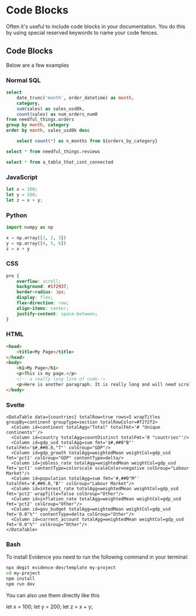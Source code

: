 # Code Blocks

Often it's useful to include code blocks in your documentation. You do this by using special reserved keywords to name your code fences.

## Code Blocks

Below are a few examples

### Normal SQL

```sql orders_by_category
select
    date_trunc('month', order_datetime) as month,
    category,
    sum(sales) as sales_usd0k,
    count(sales) as num_orders_num0
from needful_things.orders
group by month, category
order by month, sales_usd0k desc
```

```sql working_reference
    select count(*) as n_months from ${orders_by_category}
```

```sql reviews
select * from needful_things.reviews
```

```sql
select * from a_table_that_isnt_connected
```

### JavaScript

```javascript
let x = 100;
let y = 200;
let z = x + y;
```

### Python

```python
import numpy as np

x = np.array([1, 2, 3])
y = np.array([4, 5, 6])
z = x + y
```

### CSS

```css
pre {
	overflow: scroll;
	background: #1f2937;
	border-radius: 3px;
	display: flex;
	flex-direction: row;
	align-items: center;
	justify-content: space-between;
}
```

### HTML

```html
<head>
	<title>My Page</title>
</head>
<body>
	<h1>My Page</h1>
	<p>This is my page.</p>
	<!-- a really long line of code-->
	<p>Here is another paragraph. It is really long and will need scroll if possible.</p>
</body>
```

### Svelte

```svelte
<DataTable data={countries} totalRow=true rows=5 wrapTitles groupBy=continent groupType=section totalRowColor=#f2f2f2>
  <Column id=continent totalAgg="Total" totalFmt='# "Unique continents"'/>
  <Column id=country totalAgg=countDistinct totalFmt='0 "countries"'/>
  <Column id=gdp_usd totalAgg=sum fmt='$#,##0"B"' totalFmt='$#,##0.0,"T"' colGroup="GDP"/>
  <Column id=gdp_growth totalAgg=weightedMean weightCol=gdp_usd fmt='pct1' colGroup="GDP" contentType=delta/>
  <Column id=jobless_rate totalAgg=weightedMean weightCol=gdp_usd fmt='pct1' contentType=colorscale scaleColor=negative colGroup="Labour Market"/>
  <Column id=population totalAgg=sum fmt='#,##0"M"' totalFmt='#,##0.0,"B"' colGroup="Labour Market"/>
  <Column id=interest_rate totalAgg=weightedMean weightCol=gdp_usd fmt='pct2' wrapTitle=false colGroup="Other"/>
  <Column id=inflation_rate totalAgg=weightedMean weightCol=gdp_usd fmt='pct2' colGroup="Other"/>
  <Column id=gov_budget totalAgg=weightedMean weightCol=gdp_usd fmt='0.0"%"' contentType=delta colGroup="Other"/>
  <Column id=current_account totalAgg=weightedMean weightCol=gdp_usd fmt='0.0"%"' colGroup="Other"/>
</DataTable>
```

### Bash

To install Evidence you need to run the following command in your terminal:

```bash
npx degit evidence-dev/template my-project
cd my-project
npm install
npm run dev
```

You can also use them directly like this

<CodeBlock>
let x = 100;
let y = 200;
let z = x + y;
</CodeBlock>
